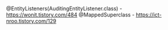 @EntityListeners(AuditingEntityListener.class) - https://wonit.tistory.com/484
@MappedSuperclass - https://ict-nroo.tistory.com/129
